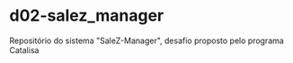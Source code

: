 # d02-salez_manager
Repositório do sistema "SaleZ-Manager", desafio proposto pelo programa Catalisa
